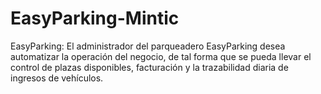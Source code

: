 # EasyParking-Mintic
EasyParking: El administrador del parqueadero EasyParking desea automatizar la operación del negocio, de tal forma que se pueda llevar el control de plazas disponibles, facturación  y la trazabilidad diaria de ingresos de vehículos. 
